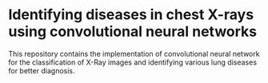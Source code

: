 # Identifying diseases in chest X-rays using convolutional neural networks

This repository contains the implementation of convolutional neural network for the classification of X-Ray images and identifying various lung diseases for better diagnosis.

